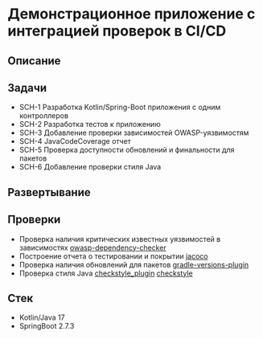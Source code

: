 # Демонстрационное приложение с интеграцией проверок в CI/CD

## Описание

## Задачи

- SCH-1 Разработка Kotlin/Spring-Boot приложения с одним контроллеров
- SCH-2 Разработка тестов к приложению
- SCH-3 Добавление проверки зависимостей OWASP-уязвимостям
- SCH-4 JavaCodeCoverage отчет
- SCH-5 Проверка доступности обновлений и финальности для пакетов
- SCH-6 Добавление проверки стиля Java

## Развертывание

## Проверки

- Проверка наличия критических известных уязвимостей в зависимостях [owasp-dependency-checker](https://owasp.org/www-project-dependency-check/)
- Построение отчета о тестировании и покрытии [jacoco](https://docs.gradle.org/current/userguide/jacoco_plugin.html)
- Проверка наличия обновлений для пакетов [gradle-versions-plugin](https://github.com/ben-manes/gradle-versions-plugin)
- Проверка стиля Java [checkstyle_plugin](https://docs.gradle.org/current/userguide/checkstyle_plugin.html) [checkstyle](https://checkstyle.org/)

## Стек

- Kotlin/Java 17
- SpringBoot 2.7.3
